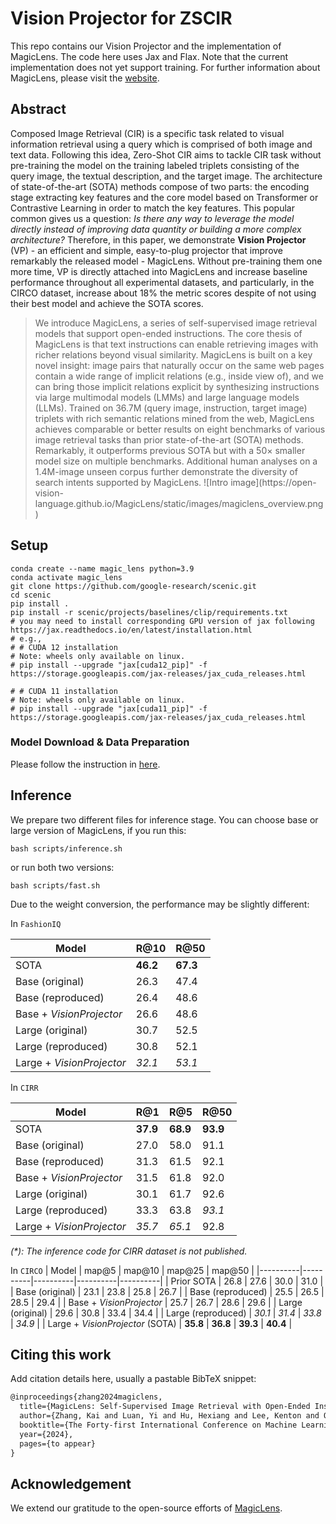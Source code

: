 # Vision Projector for ZSCIR

This repo contains our Vision Projector and the implementation of MagicLens. The code here uses Jax and Flax.
Note that the current implementation does not yet support training.
For further information about MagicLens, please visit the [website](https://open-vision-language.github.io/MagicLens/).

## Abstract

Composed Image Retrieval (CIR) is a specific task related to visual information retrieval using a query which is comprised of both image and text data. Following this idea, Zero-Shot CIR aims to tackle CIR task without pre-training the model on the training labeled triplets consisting of the query image, the textual description, and the target image. The architecture of state-of-the-art (SOTA) methods compose of two parts: the encoding stage extracting key features and the core model based on Transformer or Contrastive Learning in order to match the key features. This popular common gives us a question: _Is there any way to leverage the model directly instead of improving data quantity or building a more complex architecture?_ Therefore, in this paper, we demonstrate **Vision Projector** (VP) - an efficient and simple, easy-to-plug projector that improve remarkably the released model - MagicLens. Without pre-training them one more time, VP is directly attached into MagicLens and increase baseline performance throughout all experimental datasets, and particularly, in the CIRCO dataset, increase about 18\% the metric scores despite of not using their best model and achieve the SOTA scores.

<blockquote>
We introduce MagicLens, a series of self-supervised image retrieval models that support
open-ended instructions. The core thesis of MagicLens is that text
instructions can enable retrieving images with
richer relations beyond visual similarity. MagicLens is built on a
key novel insight: image pairs that naturally occur
on the same web pages contain a wide range of implicit relations (e.g., inside view of), and we
can bring those implicit relations explicit by synthesizing instructions via large multimodal models (LMMs) and large language models (LLMs).
Trained on 36.7M (query image, instruction, target image) triplets with rich semantic relations
mined from the web, MagicLens achieves comparable or better results on eight benchmarks of
various image retrieval tasks than prior state-of-the-art (SOTA) methods. Remarkably, it outperforms previous SOTA but with a 50× smaller
model size on multiple benchmarks. Additional
human analyses on a 1.4M-image unseen corpus
further demonstrate the diversity of search intents
supported by MagicLens.
![Intro image](https://open-vision-language.github.io/MagicLens/static/images/magiclens_overview.png)
</blockquote>

## Setup
```
conda create --name magic_lens python=3.9
conda activate magic_lens
git clone https://github.com/google-research/scenic.git
cd scenic
pip install .
pip install -r scenic/projects/baselines/clip/requirements.txt
# you may need to install corresponding GPU version of jax following https://jax.readthedocs.io/en/latest/installation.html
# e.g.,
# # CUDA 12 installation
# Note: wheels only available on linux.
# pip install --upgrade "jax[cuda12_pip]" -f https://storage.googleapis.com/jax-releases/jax_cuda_releases.html

# # CUDA 11 installation
# Note: wheels only available on linux.
# pip install --upgrade "jax[cuda11_pip]" -f https://storage.googleapis.com/jax-releases/jax_cuda_releases.html
```

### Model Download & Data Preparation
Please follow the instruction in [here](https://github.com/google-deepmind/magiclens/blob/main/data/README.md).

## Inference
We prepare two different files for inference stage. You can choose base or large version of MagicLens, if you run this:
```
bash scripts/inference.sh
```
or run both two versions:   
```
bash scripts/fast.sh
```

Due to the weight conversion, the performance may be slightly different:

In `FashionIQ`

| Model | R@10 | R@50 | 
|----------|----------|----------|
| SOTA | **46.2** | **67.3** |
| Base (original) | 26.3 | 47.4 |
| Base (reproduced) | 26.4 | 48.6 |
| Base + _VisionProjector_ | 26.6 | 48.6 |
| Large (original) | 30.7 | 52.5 |
| Large (reproduced) | 30.8 | 52.1 | 
| Large + _VisionProjector_ | _32.1_ | _53.1_ |

In `CIRR`

| Model | R@1 | R@5 | R@50 |
|----------|----------|----------|----------|
| SOTA |  **37.9** | **68.9** | **93.9** |
| Base (original) | 27.0 | 58.0 | 91.1 |
| Base (reproduced) | 31.3 | 61.5 | 92.1 |
| Base + _VisionProjector_ | 31.5 | 61.8 | 92.0 |
| Large (original) | 30.1 | 61.7 | 92.6 |
| Large (reproduced) | 33.3 | 63.8 | _93.1_ |
| Large + _VisionProjector_ | _35.7_ | _65.1_ | 92.8 |  

_(*): The inference code for CIRR dataset is not published._

In `CIRCO`
| Model | map@5 | map@10 | map@25 | map@50 |
|----------|----------|----------|----------|----------|
| Prior SOTA | 26.8 | 27.6 | 30.0 | 31.0 |
| Base (original) | 23.1 | 23.8 | 25.8 | 26.7 |
| Base (reproduced) | 25.5 | 26.5 | 28.5 | 29.4 |
| Base + _VisionProjector_ | 25.7 | 26.7 | 28.6 | 29.6 |
| Large (original) | 29.6 | 30.8 | 33.4 | 34.4 |
| Large (reproduced) | _30.1_ | _31.4_ | _33.8_ | _34.9_ |
| Large + _VisionProjector_ (SOTA) | **35.8** | **36.8** | **39.3** | **40.4** |

## Citing this work

Add citation details here, usually a pastable BibTeX snippet:

```latex
@inproceedings{zhang2024magiclens,
  title={MagicLens: Self-Supervised Image Retrieval with Open-Ended Instructions},
  author={Zhang, Kai and Luan, Yi and Hu, Hexiang and Lee, Kenton and Qiao, Siyuan and Chen, Wenhu and Su, Yu and Chang, Ming-Wei},
  booktitle={The Forty-first International Conference on Machine Learning (ICML)},
  year={2024},
  pages={to appear}
}
```

## Acknowledgement 

We extend our gratitude to the open-source efforts of [MagicLens](https://github.com/google-deepmind/magiclens). 
